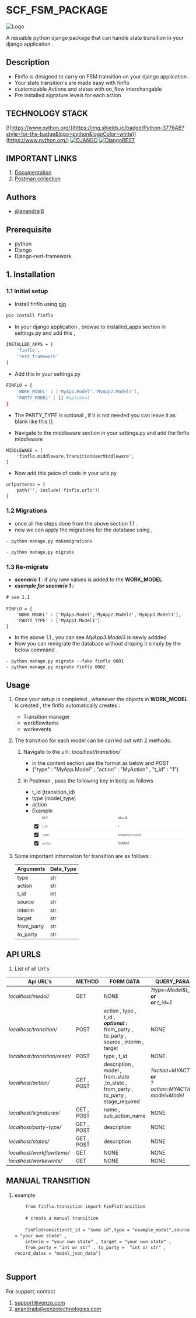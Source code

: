 # SCF_FSM_PACKAGE

![Logo](https://finflo-test.netlify.app/static/media/finfloLogo.52c3039f.svg)

A resuable python django package that can handle state transition in your django application .

## Description
- Finflo is designed to carry on FSM transition on your django application .
- Your state transition's are made easy with finflo
- customizable Actions and states with on_flow interchangable
- Pre installed signature levels for each action

## TECHNOLOGY STACK
[![https://www.python.org/](https://img.shields.io/badge/Python-3776AB?style=for-the-badge&logo=python&logoColor=white)](https://www.python.org/)
[![DJANGO](https://img.shields.io/badge/Django-092E20?style=for-the-badge&logo=django&logoColor=white)](https://www.djangoproject.com/)
[![DjangoREST](https://img.shields.io/badge/DJANGO-REST-ff1709?style=for-the-badge&logo=django&logoColor=white&color=ff1709&labelColor=gray)](https://www.django-rest-framework.org/)

## IMPORTANT LINKS 

1. [Documentation](https://documenter.getpostman.com/view/11858287/2s8YmUJyvy)
2. [Postman collection](https://api.postman.com/collections/11858287-f9ff5270-991d-4782-9fab-c034597f3f43?access_key=PMAT-01GJCW5ZKHZM68NWKCNW7KDJP2)



## Authors

- [@anandrajB](https://github.com/anandrajB)


## Prerequisite
- python
- Django
- Django-rest-framework

## 1. Installation 

### 1.1 Initial setup

- Install finflo using [pip](https://pypi.org/project/finflo/)

```bash
pip install finflo
```

- In your django application , browse to installed_apps section in settings.py and add this ,

```bash
INSTALLED_APPS = [
    'finflo',
    'rest_framework'
]
```
- Add this in your settings.py 

```bash
FINFLO = {
    'WORK_MODEL' : ['MyApp.Model','MyApp2.Model2'],
    'PARTY_MODEL' : [] #optional
}
```
- The PARTY_TYPE is optional , if it is not needed you can leave it as blank like this []

- Navigate to the middleware section in your settings.py and add the finflo middleware

```
MIDDLEWARE = [
    'finflo.middleware.TransitionUserMiddleware',
]
```

- Now add this peice of code in your urls.py

```
urlpatterns = [
    path('', include('finflo.urls'))
]
```
### 1.2 Migrations

- once all the steps done from the above section 1.1 .
- now we can apply the migrations for the database using ,
```
- python manage.py makemigrations
```
```
- python manage.py migrate 
```

### 1.3 Re-migrate
- ***scenario 1*** : if any new values is added to the **WORK_MODEL**
- ***example for scenario 1 :***
```
# see 1.1 

FINFLO = {
    'WORK_MODEL' : ['MyApp.Model','MyApp2.Model2','MyApp3.Model3'],
    'PARTY_TYPE' : ['MyApp1.Model1'] 
}

```
- In the above 1.1 , you can see *MyApp3.Model3* is newly addded 
- Now you can remigrate the database without droping it simply by the below command .

```
- python manage.py migrate --fake finflo 0001
- python manage.py migrate finflo 0002
```

## Usage

1. Once your setup is completed , whenever the objects in **WORK_MODEL** is created , the finflo automatically creates :
    
    - Transition manager
    - workflowitems 
    - workevents

2. The transition for each model can be carried out with 2 methods:
    
    1. Navigate to the url : *localhost/transition/*
        - in the content section use the format as below and POST 
        - {"type" : "MyApp.Model" , "action" : "MyAction" , "t_id" : "1"}
    
    2. In Postman , pass the following key in body as follows 

        - t_id (transition_id)
        - type (model_type)
        - action 
        - Example <br /> ![Screenshot](base_pack/finflo_postman.PNG)


3.  Some important information for transition are as follows :
    
    |  Arguments   | Data_Type  |
    | ------------- | ------------- |
    | type   | str  |
    | action  | str  |
    | t_id | int  | 
    | source  | str  | 
    | interim  | str  | 
    | target  | str  | 
    | from_party  | str  | 
    | to_party  | str  | 




## API URLS

1. List of all Url's

| Api URL's  | METHOD | FORM DATA | QUERY_PARAMS |
| ------------- | ------------- | ------------- | ------------- |
| *localhost/model/* | GET  | NONE | *?type=Model&t_id=1* ***or*** <br/> ***or*** *t_id=1* |
| *localhost/*transition*/* | POST | action , type , t_id , <br /> ***optional :*** from_party , to_party , <br /> source , interim , target| NONE |
| *localhost/*transition*/reset/* | POST | type , t_id | NONE |
| *localhost/*action*/* | GET , POST | description , model , <br/> from_state ,to_state ,<br /> from_party , to_party , stage_required | *?action=MYACTION* ***or*** <br/> *?action=MYACTION&?model=Model*| 
| *localhost/*signatures*/* | GET , POST | name , sub_action_name | NONE |
| *localhost/*party-type*/* | GET , POST | description | NONE |
| *localhost/*states*/* | GET , POST | description | NONE |
| *localhost/*workflowitems*/* | GET | NONE | NONE |
| *localhost/workevents/* | GET | NONE | NONE |



## MANUAL TRANSITION 


1. example 

    ```
        from finflo.transition import FinFlotransition

        # create a manual transition 

        FinFlotransition(t_id = "some id",type = "example_model",source = "your own state" ,
        interim = "your own state" , target = "your own state" ,
        from_party = "int or str" , to_party =  "int or str" , record_datas = "model_json_data")
        
    ```



## Support

For support, contact

1. support@venzo.com 
2. anandrajb@venzotechnologies.com